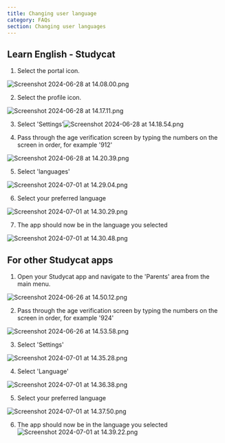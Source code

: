 ```yaml
---
title: Changing user language
category: FAQs
section: Changing user languages
---
```

Learn English - Studycat
------------------------

1. Select the portal icon.

![Screenshot 2024-06-28 at 14.08.00.png](https://help.studycat.com/hc/article_attachments/34476207796761)

2. Select the profile icon.

![Screenshot 2024-06-28 at 14.17.11.png](https://help.studycat.com/hc/article_attachments/34476207805465)

3. ​​Select 'Settings'![Screenshot 2024-06-28 at 14.18.54.png](https://help.studycat.com/hc/article_attachments/34476197946521)

4. Pass through the age verification screen by typing the numbers on the screen in order, for example '912'

![Screenshot 2024-06-28 at 14.20.39.png](https://help.studycat.com/hc/article_attachments/34476207809817)

5. Select 'languages'

![Screenshot 2024-07-01 at 14.29.04.png](https://help.studycat.com/hc/article_attachments/34476207810969)

6. Select your preferred language

​![Screenshot 2024-07-01 at 14.30.29.png](https://help.studycat.com/hc/article_attachments/34476197954841)

7. The app should now be in the language you selected

![Screenshot 2024-07-01 at 14.30.48.png](https://help.studycat.com/hc/article_attachments/34476207816729)

For other Studycat apps
-----------------------

1. Open your Studycat app and navigate to the 'Parents' area from the main menu.

![Screenshot 2024-06-26 at 14.50.12.png](https://help.studycat.com/hc/article_attachments/34476197959449)

2. Pass through the age verification screen by typing the numbers on the screen in order, for example '924'

![Screenshot 2024-06-26 at 14.53.58.png](https://help.studycat.com/hc/article_attachments/34476197961241)

3. Select 'Settings'

![Screenshot 2024-07-01 at 14.35.28.png](https://help.studycat.com/hc/article_attachments/34476207824025)

4. Select 'Language'

![Screenshot 2024-07-01 at 14.36.38.png](https://help.studycat.com/hc/article_attachments/34476207825689)

5. Select your preferred language

![Screenshot 2024-07-01 at 14.37.50.png](https://help.studycat.com/hc/article_attachments/34476207831705)

6. The app should now be in the language you selected![Screenshot 2024-07-01 at 14.39.22.png](https://help.studycat.com/hc/article_attachments/34476197982617)